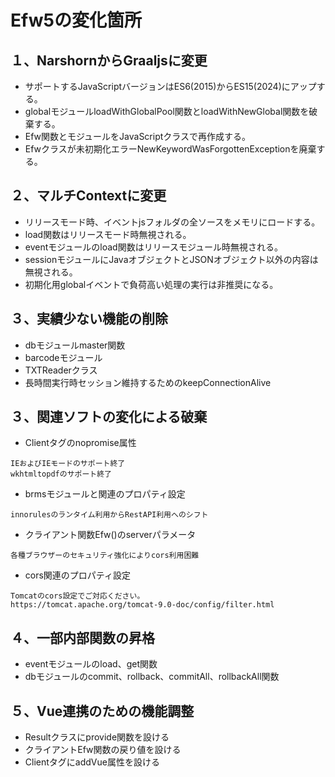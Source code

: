 # Efw5の変化箇所

## １、NarshornからGraaljsに変更
- サポートするJavaScriptバージョンはES6(2015)からES15(2024)にアップする。
- globalモジュールloadWithGlobalPool関数とloadWithNewGlobal関数を破棄する。
- Efw関数とモジュールをJavaScriptクラスで再作成する。
- Efwクラスが未初期化エラーNewKeywordWasForgottenExceptionを廃棄する。

## ２、マルチContextに変更
- リリースモード時、イベントjsフォルダの全ソースをメモリにロードする。
- load関数はリリースモード時無視される。
- eventモジュールのload関数はリリースモジュール時無視される。
- sessionモジュールにJavaオブジェクトとJSONオブジェクト以外の内容は無視される。
- 初期化用globalイベントで負荷高い処理の実行は非推奨になる。

## ３、実績少ない機能の削除
- dbモジュールmaster関数
- barcodeモジュール
- TXTReaderクラス
- 長時間実行時セッション維持するためのkeepConnectionAlive

## ３、関連ソフトの変化による破棄
- Clientタグのnopromise属性
```
IEおよびIEモードのサポート終了
wkhtmltopdfのサポート終了
```

- brmsモジュールと関連のプロパティ設定
```
innorulesのランタイム利用からRestAPI利用へのシフト
```
- クライアント関数Efw()のserverパラメータ
```
各種ブラウザーのセキュリティ強化によりcors利用困難
```
- cors関連のプロパティ設定
```
Tomcatのcors設定でご対応ください。
https://tomcat.apache.org/tomcat-9.0-doc/config/filter.html
```

## ４、一部内部関数の昇格
- eventモジュールのload、get関数
- dbモジュールのcommit、rollback、commitAll、rollbackAll関数

## ５、Vue連携のための機能調整
- Resultクラスにprovide関数を設ける
- クライアントEfw関数の戻り値を設ける
- ClientタグにaddVue属性を設ける